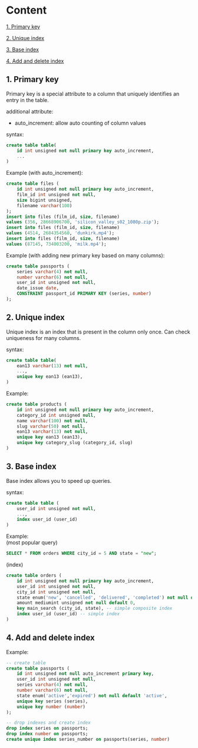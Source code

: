 # Content

[1. Primary key](#1-primary-key)

[2. Unique index](#2-unique-index)

[3. Base index](#3-base-index)

[4. Add and delete index](#4-add-and-delete-index)


## 1. Primary key

Primary key is a special attribute to a column
that uniquely identifies an entry in the table.

additional attribute:
- auto_increment: allow auto counting of column values

syntax:
```sql
create table table(
    id int unsigned not null primary key auto_increment,
    ...
)
```

Example (with auto_increment):
```sql
create table files (
    id int unsigned not null primary key auto_increment,
    film_id int unsigned not null,
    size bigint unsigned,
    filename varchar(100)
);
insert into files (film_id, size, filename)
values (356, 28668906700, 'silicon_valley_s02_1080p.zip');
insert into files (film_id, size, filename)
values (4514, 2684354560, 'dunkirk.mp4');
insert into files (film_id, size, filename)
values (87145, 734003200, 'milk.mp4');
```

Example (with adding new primary key based on many columns):
```sql
create table passports (
    series varchar(4) not null,
    number varchar(6) not null,
    user_id int unsigned not null,
    date_issue date,
    CONSTRAINT passport_id PRIMARY KEY (series, number)
);
```

## 2. Unique index

Unique index is an index that is present in the column only once.
Can check uniqueness for many columns.

syntax:
```sql
create table table(
    ean13 varchar(13) not null,
    ...,
    unique key ean13 (ean13),
)
```

Example:
```sql
create table products (
    id int unsigned not null primary key auto_increment,
    category_id int unsigned null,
    name varchar(100) not null,
    slug varchar(50) not null,
    ean13 varchar(13) not null,
    unique key ean13 (ean13),
    unique key category_slug (category_id, slug)
)
```

## 3. Base index

Base index allows you to speed up queries.

syntax:
```sql
create table table (
    user_id int unsigned not null,
    ...,
    index user_id (user_id)
)
```

Example: \
(most popular query)
```sql
SELECT * FROM orders WHERE city_id = 5 AND state = "new";
```
(index)
```sql
create table orders (
    id int unsigned not null primary key auto_increment,
    user_id int unsigned not null,
    city_id int unsigned not null,
    state enum('new', 'cancelled', 'delivered', 'completed') not null default 'new',
    amount mediumint unsigned not null default 0,
    key main_search (city_id, state), -- simple composite index
    index user_id (user_id) -- simple index
)
```

## 4. Add and delete index

Example:
```sql
-- create table
create table passports (
    id int unsigned not null auto_increment primary key,
    user_id int unsigned not null,
    series varchar(4) not null,
    number varchar(6) not null,
    state enum('active','expired') not null default 'active',
    unique key series (series),
    unique key number (number)
);

-- drop indexes and create index
drop index series on passports;
drop index number on passports;
create unique index series_number on passports(series, number)
```
